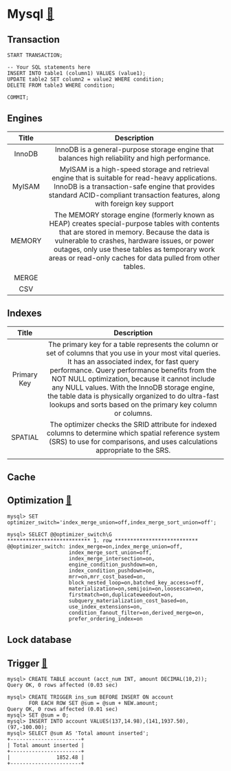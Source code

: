 # Mysql [🔗](https://dev.mysql.com/doc/refman/5.7/en)

## Transaction

```mysql
START TRANSACTION;

-- Your SQL statements here
INSERT INTO table1 (column1) VALUES (value1);
UPDATE table2 SET column2 = value2 WHERE condition;
DELETE FROM table3 WHERE condition;

COMMIT;
```

## Engines

| Title | Description | 
|:-----:|:-----------:|
| InnoDB | InnoDB is a general-purpose storage engine that balances high reliability and high performance.  |
| MyISAM | MyISAM is a high-speed storage and retrieval engine that is suitable for read-heavy applications. InnoDB is a transaction-safe engine that provides standard ACID-compliant transaction features, along with foreign key support |
| MEMORY | The MEMORY storage engine (formerly known as HEAP) creates special-purpose tables with contents that are stored in memory. Because the data is vulnerable to crashes, hardware issues, or power outages, only use these tables as temporary work areas or read-only caches for data pulled from other tables. |
| MERGE | |
| CSV | |

## Indexes

| Title | Description |
|:-----:|:-----------:|
| Primary Key | The primary key for a table represents the column or set of columns that you use in your most vital queries. It has an associated index, for fast query performance. Query performance benefits from the NOT NULL optimization, because it cannot include any NULL values. With the InnoDB storage engine, the table data is physically organized to do ultra-fast lookups and sorts based on the primary key column or columns. |
| SPATIAL | The optimizer checks the SRID attribute for indexed columns to determine which spatial reference system (SRS) to use for comparisons, and uses calculations appropriate to the SRS. |
|  |  |

## Cache

## Optimization [🔗](https://dev.mysql.com/doc/refman/5.7/en/switchable-optimizations.html)

```mysql
mysql> SET optimizer_switch='index_merge_union=off,index_merge_sort_union=off';

mysql> SELECT @@optimizer_switch\G
*************************** 1. row ***************************
@@optimizer_switch: index_merge=on,index_merge_union=off,
                    index_merge_sort_union=off,
                    index_merge_intersection=on,
                    engine_condition_pushdown=on,
                    index_condition_pushdown=on,
                    mrr=on,mrr_cost_based=on,
                    block_nested_loop=on,batched_key_access=off,
                    materialization=on,semijoin=on,loosescan=on,
                    firstmatch=on,duplicateweedout=on,
                    subquery_materialization_cost_based=on,
                    use_index_extensions=on,
                    condition_fanout_filter=on,derived_merge=on,
                    prefer_ordering_index=on
```

## Lock database

## Trigger [🔗](https://dev.mysql.com/doc/refman/5.7/en/trigger-syntax.html)

```mysql
mysql> CREATE TABLE account (acct_num INT, amount DECIMAL(10,2));
Query OK, 0 rows affected (0.03 sec)

mysql> CREATE TRIGGER ins_sum BEFORE INSERT ON account
       FOR EACH ROW SET @sum = @sum + NEW.amount;
Query OK, 0 rows affected (0.01 sec)
mysql> SET @sum = 0;
mysql> INSERT INTO account VALUES(137,14.98),(141,1937.50),(97,-100.00);
mysql> SELECT @sum AS 'Total amount inserted';
+-----------------------+
| Total amount inserted |
+-----------------------+
|               1852.48 |
+-----------------------+
```
